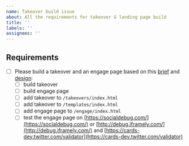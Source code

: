 ```yaml
---
name: Takeover build issue
about: All the requirements for takeover & landing page build
title: ''
labels: ''
assignees: ''
---
```

## Requirements

- [ ] Please build a takeover and an engage page based on this [brief]() and [design]():
    - [ ] build takeover
    - [ ] build engage page
    - [ ] add takeover to `/takeovers/index.html`
    - [ ] add takeover to `/templates/index.html`
    - [ ] add engage page to `/engage/index.html`
    - [ ] test the engage page on [https://socialdebug.com/](https://socialdebug.com/) or [http://debug.iframely.com/](http://debug.iframely.com/) and [https://cards-dev.twitter.com/validator](https://cards-dev.twitter.com/validator)
